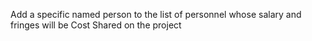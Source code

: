 Add a specific named person to the list of personnel whose salary and fringes will be Cost Shared on the project
